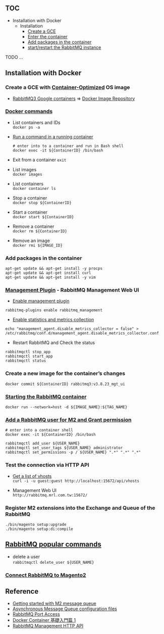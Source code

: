 ## TOC
* Installation with Docker
  * Installation
     * [Create a GCE](#create-a-gce-with-container-optimized-os-image)
     * [Enter the container](#docker-commands)
     * [Add packages in the container](#add-packages-in-the-container)
     * [start/restart the RabbitMQ instance](#starting-the-rabbitmq-container)

TODO ...

## Installation with Docker
### Create a GCE with [Container-Optimized](https://cloud.google.com/container-optimized-os/docs/concepts/features-and-benefits) OS image
* [RabbitMQ3 Google containers](https://console.cloud.google.com/marketplace/product/google/rabbitmq3?project=czechrepublic-290206) => [Docker Image Repository](https://console.cloud.google.com/gcr/images/cloud-marketplace/GLOBAL/google/rabbitmq3)

### [Docker commands](https://docs.docker.com/engine/reference/run/)
* List containers and IDs  
  `docker ps -a`

* [Run a command in a running container](https://docs.docker.com/engine/reference/commandline/exec/)  
  ```
  # enter into to a container and run in Bash shell
  docker exec -it ${ContainerID} /bin/bash
  ```
  
* Exit from a container
  `exit`

* List images  
  `docker images`

* List containers  
  `docker container ls`

* Stop a container  
  `docker stop ${ContainerID}`

* Start a container  
  `docker start ${ContainerID}`

* Remove a container  
  `docker rm ${ContainerID}`

* Remove an image    
  `docker rmi ${IMAGE_ID}`

### Add packages in the container 
```
apt-get update && apt-get install -y procps
apt-get update && apt-get install curl
apt-get update && apt-get install -y vim
```

### [Management Plugin](https://www.rabbitmq.com/management.html) - RabbitMQ Management Web UI
* [Enable management plugin](https://www.rabbitmq.com/management.html#getting-started)
```
rabbitmq-plugins enable rabbitmq_management
```

* [Enable statistics and metrics collection](https://www.rabbitmq.com/management.html#disable-stats)
```
echo "management_agent.disable_metrics_collector = false" > /etc/rabbitmq/conf.d/management_agent.disable_metrics_collector.conf
```

* Restart RabbitMQ and Check the status
```
rabbitmqctl stop_app
rabbitmqctl start_app
rabbitmqctl status
```

### Create a new image for the container’s changes
`docker commit ${ContainerID} rabbitmq3:v3.8.23_mgt_ui`

### [Starting the RabbitMQ container](https://github.com/GoogleCloudPlatform/rabbitmq-docker/blob/master/README.md#using-docker)  
`docker run --network=host -d ${IMAGE_NAME}:${TAG_NAME}`

### [Add a RabbitMQ user for M2 and Grant permission](https://www.rabbitmq.com/access-control.html)
```
# enter into a container shell
docker exec -it ${ContainerID} /bin/bash

rabbitmqctl add_user ${USER_NAME}
rabbitmqctl set_user_tags ${USER_NAME} administrator
rabbitmqctl set_permissions -p / ${USER_NAME} ".*" ".*" ".*"
```

### Test the connection via HTTP API
* [Get a list of vhosts](https://rawcdn.githack.com/rabbitmq/rabbitmq-server/v3.8.23/deps/rabbitmq_management/priv/www/api/index.html)  
  `curl -i -u guest:guest http://localhost:15672/api/vhosts`

* Management Web UI  
  `http://rabbitmq.mrl.com.tw:15672/`

### Register M2 extensions into the Exchange and Queue of the RabbitMQ 
```
./bin/magento setup:upgrade
./bin/magento setup:di:compile
```





## [RabbitMQ popular commands](https://www.rabbitmq.com/rabbitmqctl.8.html) 
* delete a user  
  `rabbitmqctl delete_user ${USER_NAME}`

### [Connect RabbitMQ to Magento2](https://devdocs.magento.com/guides/v2.4/install-gde/prereq/install-rabbitmq.html#connect-rabbitmq-to-magento-open-source-or-adobe-commerce)


## Reference
* [Getting started with M2 message queue](https://www.atwix.com/magento-2/getting-started-with-message-queues-in-magento/)
* [Asynchronous Message Queue configuration files](https://devdocs.magento.com/guides/v2.4/extension-dev-guide/message-queues/async-message-queue-config-files.html)
* [RabbitMQ Port Access](https://www.rabbitmq.com/networking.html#ports)
* [Docker Container 基礎入門篇 1](https://azole.medium.com/docker-container-%E5%9F%BA%E7%A4%8E%E5%85%A5%E9%96%80%E7%AF%87-1-3cb8876f2b14)
* [RabbitMQ Management HTTP API](https://rawcdn.githack.com/rabbitmq/rabbitmq-server/v3.8.23/deps/rabbitmq_management/priv/www/api/index.html)
